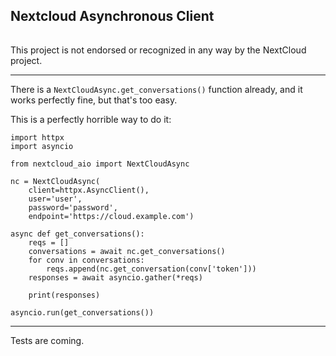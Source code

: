 ## Nextcloud Asynchronous Client
######

This project is not endorsed or recognized in any way by the NextCloud
project.

----

There is a `NextCloudAsync.get_conversations()` function already, and it works
perfectly fine, but that's too easy.

This is a perfectly horrible way to do it:



    import httpx
    import asyncio

    from nextcloud_aio import NextCloudAsync

    nc = NextCloudAsync(
        client=httpx.AsyncClient(),
        user='user',
        password='password',
        endpoint='https://cloud.example.com')

    async def get_conversations():
        reqs = []
        conversations = await nc.get_conversations()
        for conv in conversations:
            reqs.append(nc.get_conversation(conv['token']))
        responses = await asyncio.gather(*reqs)

        print(responses)

    asyncio.run(get_conversations())

----

Tests are coming.
